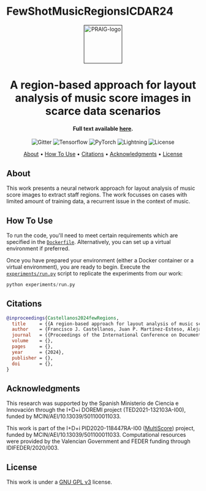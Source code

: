 # FewShotMusicRegionsICDAR24


<p align="center">
  <a href=""><img src="https://i.imgur.com/Iu7CvC1.png" alt="PRAIG-logo" width="100"></a>
</p>

<h1 align="center">A region-based approach for layout analysis of music score images in scarce data scenarios</h1>

<h4 align="center">Full text available <a href="" target="_blank">here</a>.</h4>

<p align="center">
  <img src="https://img.shields.io/badge/python-3.9.0-orange" alt="Gitter">
  <img src="https://img.shields.io/badge/Tensorflow-%FFFFFF.svg?style=flat&logo=Tensorflow&logoColor=orange&color=white" alt="Tensorflow">
  <img src="https://img.shields.io/badge/PyTorch-%23EE4C2C.svg?style=flat&logo=PyTorch&logoColor=white" alt="PyTorch">
  <img src="https://img.shields.io/badge/-Lightning-792ee5?logo=pytorchlightning&logoColor=white" alt="Lightning">
  <img src="https://img.shields.io/static/v1?label=License&message=MIT&color=blue" alt="License">
</p>


<p align="center">
  <a href="#about">About</a> •
  <a href="#how-to-use">How To Use</a> •
  <a href="#citations">Citations</a> •
  <a href="#acknowledgments">Acknowledgments</a> •
  <a href="#license">License</a>
</p>


## About

This work presents a neural network approach for layout analysis of music score images to extract staff regions. The work focusses on cases with limited amount of training data, a recurrent issue in the context of music.


## How To Use

To run the code, you'll need to meet certain requirements which are specified in the [`Dockerfile`](Dockerfile). Alternatively, you can set up a virtual environment if preferred.

Once you have prepared your environment (either a Docker container or a virtual environment), you are ready to begin. Execute the [`experiments/run.py`](experiments/run.py) script to replicate the experiments from our work:

```python
python experiments/run.py
```

## Citations

```bibtex
@inproceedings{Castellanos2024fewRegions,
  title     = {{A region-based approach for layout analysis of music score images in scarce data scenarios}},
  author    = {Francisco J. Castellanos, Juan P. Martínez-Esteso, Alejandro Galán-Cuenca, Antonio Javier Gallego},
  journal   = {{Proceedings of the International Conference on Document Analysis and Recognition, ICDAR}},
  volume    = {},
  pages     = {},
  year      = {2024},
  publisher = {},
  doi       = {},
}
```

## Acknowledgments
This research was supported by the Spanish Ministerio de Ciencia e Innovación through the I+D+i DOREMI project (TED2021-132103A-I00), funded by MCIN/AEI/10.13039/501100011033. 

This work is part of the I+D+i PID2020-118447RA-I00 ([MultiScore](https://sites.google.com/view/multiscore-project)) project, funded by MCIN/AEI/10.13039/501100011033. Computational resources were provided by the Valencian Government and FEDER funding through IDIFEDER/2020/003.

## License
This work is under a [GNU GPL v3](LICENSE) license.
